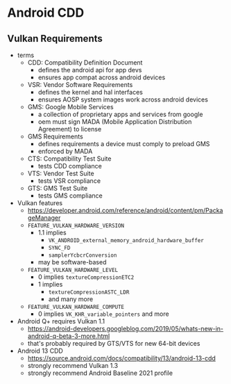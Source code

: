 Android CDD
===========

## Vulkan Requirements

- terms
  - CDD: Compatibility Definition Document
    - defines the android api for app devs
    - ensures app compat across android devices
  - VSR: Vendor Software Requirements
    - defines the kernel and hal interfaces
    - ensures AOSP system images work across android devices
  - GMS: Google Mobile Services
    - a collection of proprietary apps and services from google
    - oem must sign MADA (Mobile Application Distribution Agreement) to
      license
  - GMS Requirements
    - defines requirements a device must comply to preload GMS
    - enforced by MADA
  - CTS: Compatibility Test Suite
    - tests CDD compliance
  - VTS: Vendor Test Suite
    - tests VSR compliance
  - GTS: GMS Test Suite
    - tests GMS compliance
- Vulkan features
  - <https://developer.android.com/reference/android/content/pm/PackageManager>
  - `FEATURE_VULKAN_HARDWARE_VERSION`
    - 1.1 implies
      - `VK_ANDROID_external_memory_android_hardware_buffer`
      - `SYNC_FD`
      - `samplerYcbcrConversion`
    - may be software-based
  - `FEATURE_VULKAN_HARDWARE_LEVEL`
    - 0 implies `textureCompressionETC2`
    - 1 implies
      - `textureCompressionASTC_LDR`
      - and many more
  - `FEATURE_VULKAN_HARDWARE_COMPUTE`
    - 0 implies `VK_KHR_variable_pointers` and more
- Android Q+ requires Vulkan 1.1
  - <https://android-developers.googleblog.com/2019/05/whats-new-in-android-q-beta-3-more.html>
  - that's probably required by GTS/VTS for new 64-bit devices
- Android 13 CDD
  - <https://source.android.com/docs/compatibility/13/android-13-cdd>
  - strongly recommend Vulkan 1.3
  - strongly recommend Android Baseline 2021 profile

